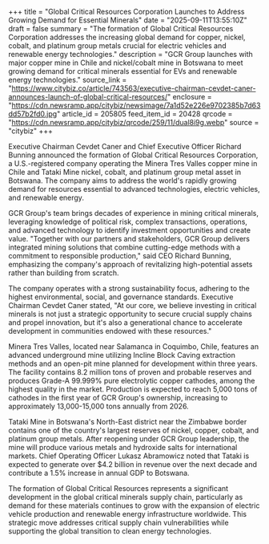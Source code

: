 +++
title = "Global Critical Resources Corporation Launches to Address Growing Demand for Essential Minerals"
date = "2025-09-11T13:55:10Z"
draft = false
summary = "The formation of Global Critical Resources Corporation addresses the increasing global demand for copper, nickel, cobalt, and platinum group metals crucial for electric vehicles and renewable energy technologies."
description = "GCR Group launches with major copper mine in Chile and nickel/cobalt mine in Botswana to meet growing demand for critical minerals essential for EVs and renewable energy technologies."
source_link = "https://www.citybiz.co/article/743563/executive-chairman-cevdet-caner-announces-launch-of-global-critical-resources/"
enclosure = "https://cdn.newsramp.app/citybiz/newsimage/7a1d52e226e9702385b7d63dd57b2fd0.jpg"
article_id = 205805
feed_item_id = 20428
qrcode = "https://cdn.newsramp.app/citybiz/qrcode/259/11/dual8i9g.webp"
source = "citybiz"
+++

<p>Executive Chairman Cevdet Caner and Chief Executive Officer Richard Bunning announced the formation of Global Critical Resources Corporation, a U.S.-registered company operating the Minera Tres Valles copper mine in Chile and Tataki Mine nickel, cobalt, and platinum group metal asset in Botswana. The company aims to address the world's rapidly growing demand for resources essential to advanced technologies, electric vehicles, and renewable energy.</p><p>GCR Group's team brings decades of experience in mining critical minerals, leveraging knowledge of political risk, complex transactions, operations, and advanced technology to identify investment opportunities and create value. "Together with our partners and stakeholders, GCR Group delivers integrated mining solutions that combine cutting-edge methods with a commitment to responsible production," said CEO Richard Bunning, emphasizing the company's approach of revitalizing high-potential assets rather than building from scratch.</p><p>The company operates with a strong sustainability focus, adhering to the highest environmental, social, and governance standards. Executive Chairman Cevdet Caner stated, "At our core, we believe investing in critical minerals is not just a strategic opportunity to secure crucial supply chains and propel innovation, but it's also a generational chance to accelerate development in communities endowed with these resources."</p><p>Minera Tres Valles, located near Salamanca in Coquimbo, Chile, features an advanced underground mine utilizing Incline Block Caving extraction methods and an open-pit mine planned for development within three years. The facility contains 8.2 million tons of proven and probable reserves and produces Grade-A 99.999% pure electrolytic copper cathodes, among the highest quality in the market. Production is expected to reach 5,000 tons of cathodes in the first year of GCR Group's ownership, increasing to approximately 13,000-15,000 tons annually from 2026.</p><p>Tataki Mine in Botswana's North-East district near the Zimbabwe border contains one of the country's largest reserves of nickel, copper, cobalt, and platinum group metals. After reopening under GCR Group leadership, the mine will produce various metals and hydroxide salts for international markets. Chief Operating Officer Lukasz Abramowicz noted that Tataki is expected to generate over $4.2 billion in revenue over the next decade and contribute a 1.5% increase in annual GDP to Botswana.</p><p>The formation of Global Critical Resources represents a significant development in the global critical minerals supply chain, particularly as demand for these materials continues to grow with the expansion of electric vehicle production and renewable energy infrastructure worldwide. This strategic move addresses critical supply chain vulnerabilities while supporting the global transition to clean energy technologies.</p>
